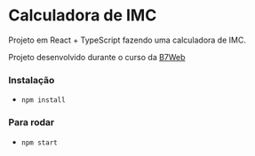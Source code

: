# Calculadora de IMC

Projeto em React + TypeScript fazendo uma calculadora de IMC.

Projeto desenvolvido durante o curso da [B7Web](https://b7web.com.br)

### Instalação
- `npm install`

### Para rodar
- `npm start`
